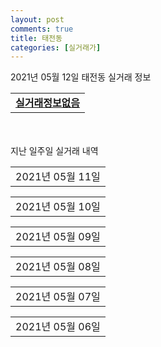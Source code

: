 ```yaml
---
layout: post
comments: true
title: 태전동
categories: [실거래가]
---
```


2021년 05월 12일 태전동 실거래 정보

<table>
  <tr>
    <td colspan="4" style="font-weight: bold;"><a href="https://search.naver.com/search.naver?query=실거래정보없음">실거래정보없음</a></td>
  </tr>
    
</table>
    
<div style="margin-top: 50px; margin-bottom: 13px">지난 일주일 실거래 내역</div>

  <table style="width: 100%; margin-bottom: 1px">
      <tr class="header">
        <td>2021년 05월 11일</td>
      </tr>
      <tr class="child" style="display: none">
        <td>
            
        <table>
          <tr>
            <td colspan="4" style="font-weight: bold;"><a href="https://search.naver.com/search.naver?query=e-편한세상">e-편한세상</a></td>
          </tr>

          <tr>
            <td>매매</td>
            <td>14층</td>
            <td>84.988㎡</td>
            <td>계약일 2021-05-06</td>
          </tr>
          <tr>
            <td colspan="4">52,500<br>기존최고가 52,500</td>
          </tr>
    
        </table>
        <table style="margin-top: 5px">
          <tr>
            <td colspan="4" style="font-weight: bold;"><a href="https://search.naver.com/search.naver?query=힐스테이트 태전(C5,1507~1514동)">힐스테이트 태전(C5,1507~1514동)</a></td>
          </tr>
    
          <tr>
            <td>매매</td>
            <td>3층</td>
            <td>72.8889㎡</td>
            <td>계약일 2021-04-24</td>
          </tr>
          <tr>
            <td colspan="4">61,800<br>기존최고가 61,800</td>
          </tr>
    
        </table>
        <table style="margin-top: 5px">
          <tr>
            <td colspan="4" style="font-weight: bold;"><a href="https://search.naver.com/search.naver?query=힐스테이트 태전6(1615동~1620동)">힐스테이트 태전6(1615동~1620동)</a></td>
          </tr>
    
          <tr>
            <td>매매</td>
            <td>2층</td>
            <td>59.7294㎡</td>
            <td>계약일 2021-05-06</td>
          </tr>
          <tr>
            <td colspan="4">51,000<br>기존최고가 51,000</td>
          </tr>
    
        </table>
        <table style="margin-top: 5px">
          <tr>
            <td colspan="4" style="font-weight: bold;"><a href="https://search.naver.com/search.naver?query=성원">성원</a></td>
          </tr>
    
          <tr>
            <td>전세</td>
            <td>9층</td>
            <td>59.53㎡</td>
            <td>계약일 2021-05-03</td>
          </tr>
          <tr>
            <td colspan="4">10,000<br>기존최고가 None</td>
          </tr>
    
        </table>
        <table style="margin-top: 5px">
          <tr>
            <td colspan="4" style="font-weight: bold;"><a href="https://search.naver.com/search.naver?query=태전 효성해링턴 플레이스">태전 효성해링턴 플레이스</a></td>
          </tr>
    
          <tr>
            <td>월세</td>
            <td>20층</td>
            <td>73.7613㎡</td>
            <td>계약일 2021-04-13</td>
          </tr>
          <tr>
            <td colspan="4">130 (2,000)</td>
          </tr>
    
        </table>
    
        </td>
      </tr>
  </table>
    
  <table style="width: 100%; margin-bottom: 1px">
      <tr class="header">
        <td>2021년 05월 10일</td>
      </tr>
      <tr class="child" style="display: none">
        <td>
            
        <table>
          <tr>
            <td colspan="4" style="font-weight: bold;"><a href="https://search.naver.com/search.naver?query=실거래정보없음">실거래정보없음</a></td>
          </tr>

        </table>
    
        </td>
      </tr>
  </table>
    
  <table style="width: 100%; margin-bottom: 1px">
      <tr class="header">
        <td>2021년 05월 09일</td>
      </tr>
      <tr class="child" style="display: none">
        <td>
            
        <table>
          <tr>
            <td colspan="4" style="font-weight: bold;"><a href="https://search.naver.com/search.naver?query=실거래정보없음">실거래정보없음</a></td>
          </tr>

        </table>
    
        </td>
      </tr>
  </table>
    
  <table style="width: 100%; margin-bottom: 1px">
      <tr class="header">
        <td>2021년 05월 08일</td>
      </tr>
      <tr class="child" style="display: none">
        <td>
            
        <table>
          <tr>
            <td colspan="4" style="font-weight: bold;"><a href="https://search.naver.com/search.naver?query=성원2">성원2</a></td>
          </tr>

          <tr>
            <td>매매</td>
            <td>18층</td>
            <td>134.94㎡</td>
            <td>계약일 2021-04-08</td>
          </tr>
          <tr>
            <td colspan="4">56,000<br>기존최고가 56,000</td>
          </tr>
    
        </table>
        <table style="margin-top: 5px">
          <tr>
            <td colspan="4" style="font-weight: bold;"><a href="https://search.naver.com/search.naver?query=힐스테이트 태전2차 에듀포레 C10BL">힐스테이트 태전2차 에듀포레 C10BL</a></td>
          </tr>
    
          <tr>
            <td>매매</td>
            <td>10층</td>
            <td>84.93㎡</td>
            <td>계약일 2021-05-01</td>
          </tr>
          <tr>
            <td colspan="4">78,200<br>기존최고가 78,200</td>
          </tr>
    
        </table>
        <table style="margin-top: 5px">
          <tr>
            <td colspan="4" style="font-weight: bold;"><a href="https://search.naver.com/search.naver?query=힐스테이트 태전6지구(1601동~1608동)">힐스테이트 태전6지구(1601동~1608동)</a></td>
          </tr>
    
          <tr>
            <td>매매</td>
            <td>3층</td>
            <td>72.8566㎡</td>
            <td>계약일 2021-04-17</td>
          </tr>
          <tr>
            <td colspan="4">61,000<br>기존최고가 61,000</td>
          </tr>
    
        </table>
        <table style="margin-top: 5px">
          <tr>
            <td colspan="4" style="font-weight: bold;"><a href="https://search.naver.com/search.naver?query=e-편한세상">e-편한세상</a></td>
          </tr>
    
          <tr>
            <td>전세</td>
            <td>10층</td>
            <td>84.988㎡</td>
            <td>계약일 2021-04-30</td>
          </tr>
          <tr>
            <td colspan="4">41,000</td>
          </tr>
    
        </table>
        <table style="margin-top: 5px">
          <tr>
            <td colspan="4" style="font-weight: bold;"><a href="https://search.naver.com/search.naver?query=성원3">성원3</a></td>
          </tr>
    
          <tr>
            <td>전세</td>
            <td>14층</td>
            <td>134.94㎡</td>
            <td>계약일 2021-04-03</td>
          </tr>
          <tr>
            <td colspan="4">38,000</td>
          </tr>
    
          <tr>
            <td>전세</td>
            <td>8층</td>
            <td>84.99㎡</td>
            <td>계약일 2021-05-02</td>
          </tr>
          <tr>
            <td colspan="4">35,000</td>
          </tr>
    
        </table>
        <table style="margin-top: 5px">
          <tr>
            <td colspan="4" style="font-weight: bold;"><a href="https://search.naver.com/search.naver?query=성원5">성원5</a></td>
          </tr>
    
          <tr>
            <td>월세</td>
            <td>3층</td>
            <td>109.052㎡</td>
            <td>계약일 2021-03-13</td>
          </tr>
          <tr>
            <td colspan="4">100 (3,000)</td>
          </tr>
    
        </table>
        <table style="margin-top: 5px">
          <tr>
            <td colspan="4" style="font-weight: bold;"><a href="https://search.naver.com/search.naver?query=쌍용스윗닷홈1">쌍용스윗닷홈1</a></td>
          </tr>
    
          <tr>
            <td>월세</td>
            <td>15층</td>
            <td>84.746㎡</td>
            <td>계약일 2021-04-23</td>
          </tr>
          <tr>
            <td colspan="4">100 (3,000)</td>
          </tr>
    
        </table>
    
        </td>
      </tr>
  </table>
    
  <table style="width: 100%; margin-bottom: 1px">
      <tr class="header">
        <td>2021년 05월 07일</td>
      </tr>
      <tr class="child" style="display: none">
        <td>
            
        <table>
          <tr>
            <td colspan="4" style="font-weight: bold;"><a href="https://search.naver.com/search.naver?query=이편한세상태전2차(201~205동)">이편한세상태전2차(201~205동)</a></td>
          </tr>

          <tr>
            <td>매매</td>
            <td>15층</td>
            <td>84.9657㎡</td>
            <td>계약일 2021-04-24</td>
          </tr>
          <tr>
            <td colspan="4">65,700<br>기존최고가 65,700</td>
          </tr>
    
        </table>
        <table style="margin-top: 5px">
          <tr>
            <td colspan="4" style="font-weight: bold;"><a href="https://search.naver.com/search.naver?query=태전 효성해링턴 플레이스">태전 효성해링턴 플레이스</a></td>
          </tr>
    
          <tr>
            <td>매매</td>
            <td>20층</td>
            <td>84.7473㎡</td>
            <td>계약일 2021-04-26</td>
          </tr>
          <tr>
            <td colspan="4">56,500<br>기존최고가 56,500</td>
          </tr>
    
        </table>
        <table style="margin-top: 5px">
          <tr>
            <td colspan="4" style="font-weight: bold;"><a href="https://search.naver.com/search.naver?query=힐스테이트 태전6(1615동~1620동)">힐스테이트 태전6(1615동~1620동)</a></td>
          </tr>
    
          <tr>
            <td>매매</td>
            <td>16층</td>
            <td>59.7294㎡</td>
            <td>계약일 2021-04-19</td>
          </tr>
          <tr>
            <td colspan="4">55,000<br>기존최고가 55,000</td>
          </tr>
    
        </table>
        <table style="margin-top: 5px">
          <tr>
            <td colspan="4" style="font-weight: bold;"><a href="https://search.naver.com/search.naver?query=힐스테이트 태전6지구(1601동~1608동)">힐스테이트 태전6지구(1601동~1608동)</a></td>
          </tr>
    
          <tr>
            <td>매매</td>
            <td>18층</td>
            <td>59.7294㎡</td>
            <td>계약일 2021-05-01</td>
          </tr>
          <tr>
            <td colspan="4">52,000<br>기존최고가 52,000</td>
          </tr>
    
        </table>
        <table style="margin-top: 5px">
          <tr>
            <td colspan="4" style="font-weight: bold;"><a href="https://search.naver.com/search.naver?query=성원5">성원5</a></td>
          </tr>
    
          <tr>
            <td>전세</td>
            <td>5층</td>
            <td>109.052㎡</td>
            <td>계약일 2021-04-26</td>
          </tr>
          <tr>
            <td colspan="4">42,000</td>
          </tr>
    
        </table>
        <table style="margin-top: 5px">
          <tr>
            <td colspan="4" style="font-weight: bold;"><a href="https://search.naver.com/search.naver?query=힐스테이트 태전6(1615동~1620동)">힐스테이트 태전6(1615동~1620동)</a></td>
          </tr>
    
          <tr>
            <td>전세</td>
            <td>2층</td>
            <td>59.7294㎡</td>
            <td>계약일 2021-05-06</td>
          </tr>
          <tr>
            <td colspan="4">35,000<br>기존최고가 None</td>
          </tr>
    
        </table>
    
        </td>
      </tr>
  </table>
    
  <table style="width: 100%; margin-bottom: 1px">
      <tr class="header">
        <td>2021년 05월 06일</td>
      </tr>
      <tr class="child" style="display: none">
        <td>
            
        <table>
          <tr>
            <td colspan="4" style="font-weight: bold;"><a href="https://search.naver.com/search.naver?query=실거래정보없음">실거래정보없음</a></td>
          </tr>

        </table>
    
        </td>
      </tr>
  </table>
    

